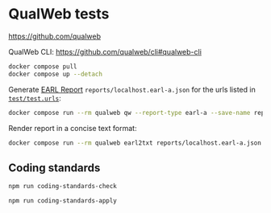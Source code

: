 # QualWeb tests

<https://github.com/qualweb>

QualWeb CLI: <https://github.com/qualweb/cli#qualweb-cli>

```sh
docker compose pull
docker compose up --detach
```

Generate [EARL Report](https://www.w3.org/WAI/standards-guidelines/act/report/earl/) `reports/localhost.earl-a.json` for
the urls listed in [`test/test.urls`](test/test.urls):

```sh
docker compose run --rm qualweb qw --report-type earl-a --save-name reports/localhost.earl-a.json --file test/test.urls
```

Render report in a concise text format:

```sh
docker compose run --rm qualweb earl2txt reports/localhost.earl-a.json
```

## Coding standards

```sh
npm run coding-standards-check
```

```sh
npm run coding-standards-apply
```

